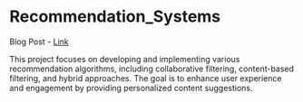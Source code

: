 # Recommendation_Systems

Blog Post - [Link](https://medium.com/@akash.hiremath25/crafting-an-effective-recommendation-system-for-your-e-commerce-platform-a15d0f4b67e4)

This project focuses on developing and implementing various recommendation algorithms, including collaborative filtering, content-based filtering, and hybrid approaches. The goal is to enhance user experience and engagement by providing personalized content suggestions.
